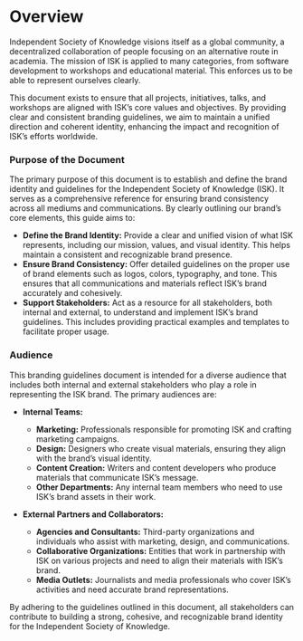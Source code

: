 # Overview
Independent Society of Knowledge visions itself as a global community, a decentralized collaboration of people focusing on an alternative route in academia. The mission of ISK is applied to many categories, from software development to workshops and educational material. This enforces us to be able to represent ourselves clearly. 

This document exists to ensure that all projects, initiatives, talks, and workshops are aligned with ISK’s core values and objectives. By providing clear and consistent branding guidelines, we aim to maintain a unified direction and coherent identity, enhancing the impact and recognition of ISK’s efforts worldwide.


### Purpose of the Document

The primary purpose of this document is to establish and define the brand identity and guidelines for the Independent Society of Knowledge (ISK). It serves as a comprehensive reference for ensuring brand consistency across all mediums and communications. By clearly outlining our brand’s core elements, this guide aims to:

- **Define the Brand Identity:** Provide a clear and unified vision of what ISK represents, including our mission, values, and visual identity. This helps maintain a consistent and recognizable brand presence.
- **Ensure Brand Consistency:** Offer detailed guidelines on the proper use of brand elements such as logos, colors, typography, and tone. This ensures that all communications and materials reflect ISK’s brand accurately and cohesively.
- **Support Stakeholders:** Act as a resource for all stakeholders, both internal and external, to understand and implement ISK’s brand guidelines. This includes providing practical examples and templates to facilitate proper usage.

### Audience

This branding guidelines document is intended for a diverse audience that includes both internal and external stakeholders who play a role in representing the ISK brand. The primary audiences are:

- **Internal Teams:**
    - **Marketing:** Professionals responsible for promoting ISK and crafting marketing campaigns.
    - **Design:** Designers who create visual materials, ensuring they align with the brand’s visual identity.
    - **Content Creation:** Writers and content developers who produce materials that communicate ISK’s message.
    - **Other Departments:** Any internal team members who need to use ISK’s brand assets in their work.

- **External Partners and Collaborators:**
    - **Agencies and Consultants:** Third-party organizations and individuals who assist with marketing, design, and communications.
    - **Collaborative Organizations:** Entities that work in partnership with ISK on various projects and need to align their materials with ISK’s brand.
    - **Media Outlets:** Journalists and media professionals who cover ISK’s activities and need accurate brand representations.

By adhering to the guidelines outlined in this document, all stakeholders can contribute to building a strong, cohesive, and recognizable brand identity for the Independent Society of Knowledge.